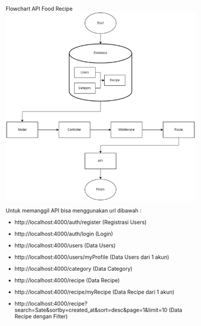 Flowchart API Food Recipe</br>
![Flowchart_Aplikasi](Flowchart_Aplikasi.png)

Untuk memanggil API bisa menggunakan url dibawah :
 - http://localhost:4000/auth/register (Registrasi Users)
 - http://localhost:4000/auth/login (Login)
 - http://localhost:4000/users (Data Users)
 - http://localhost:4000/users/myProfile (Data Users dari 1 akun)
 
 - http://localhost:4000/category (Data Category)
 
 - http://localhost:4000/recipe  (Data Recipe)
 - http://localhost:4000/recipe/myRecipe  (Data Recipe dari 1 akun)
 - http://localhost:4000/recipe?search=Sate&sortby=created_at&sort=desc&page=1&limit=10 (Data Recipe dengan Filter)
